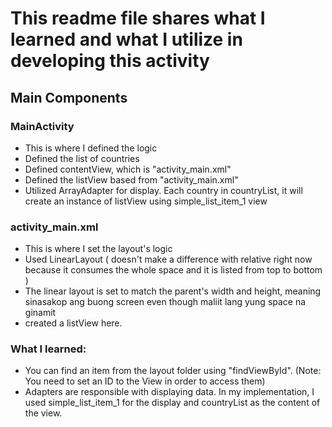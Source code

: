 # This readme file shares what I learned and what I utilize in developing this activity

## Main Components
### MainActivity
- This is where I defined the logic
- Defined the list of countries
- Defined contentView, which is "activity_main.xml"
- Defined the listView based from "activity_main.xml"
- Utilized ArrayAdapter for display. Each country in countryList, it will create an instance of listView using simple_list_item_1 view

### activity_main.xml
- This is where I set the layout's logic
- Used LinearLayout ( doesn't make a difference with relative right now because it consumes the whole space and it is listed from top to bottom )
- The linear layout is set to match the parent's width and height, meaning sinasakop ang buong screen even though maliit lang yung space na ginamit
- created a listView here.

### What I learned:
  - You can find an item from the layout folder using "findViewById". (Note: You need to set an ID to the View in order to access them)
  - Adapters are responsible with displaying data. In my implementation, I used simple_list_item_1 for the display and countryList as the content of the view.

